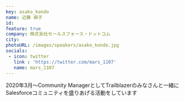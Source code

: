 ```yaml
---
key: asako_kondo
name: 近藤 麻子
id: 
feature: true
company: 株式会社セールスフォース・ドットコム
city: 
photoURL: /images/speakers/asako_kondo.jpg
socials:
 - icon: twitter
   link : 'https://twitter.com/mars_1107'
   name: mars_1107
---
```

2020年3月〜Community ManagerとしてTrailblazerのみなさんと一緒にSalesforceコミュニティを盛りあげる活動をしています